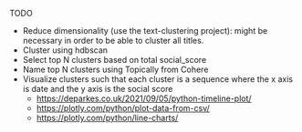 TODO

* Reduce dimensionality (use the text-clustering project): might be necessary in order to be able to cluster all titles.
* Cluster using hdbscan
* Select top N clusters based on total social_score
* Name top N clusters using Topically from Cohere
* Visualize clusters such that each cluster is a sequence where the x axis is date and the y axis is the social score
  * https://deparkes.co.uk/2021/09/05/python-timeline-plot/
  * https://plotly.com/python/plot-data-from-csv/
  * https://plotly.com/python/line-charts/